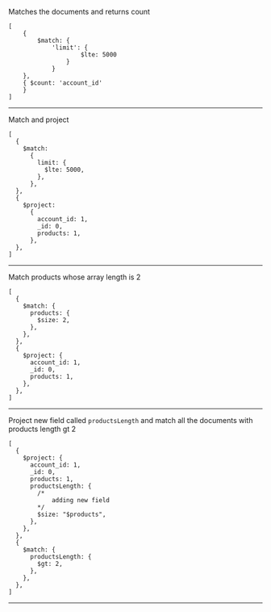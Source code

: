 Matches the documents and returns count
```
[
    { 
        $match: { 
            'limit': { 
                    $lte: 5000
                }
            }
    },
    { $count: 'account_id'
    }
]
```
---
Match and project
```
[
  {
    $match:
      {
        limit: {
          $lte: 5000,
        },
      },
  },
  {
    $project:
      {
        account_id: 1,
        _id: 0,
        products: 1,
      },
  },
]
```
---
Match products whose array length is 2
```
[
  {
    $match: {
      products: {
        $size: 2,
      },
    },
  },
  {
    $project: {
      account_id: 1,
      _id: 0,
      products: 1,
    },
  },
]
```
---
Project new field called `productsLength` and match all the documents with products length gt 2
```
[
  {
    $project: {
      account_id: 1,
      _id: 0,
      products: 1,
      productsLength: {
        /* 
            adding new field
        */
        $size: "$products",
      },
    },
  },
  {
    $match: {
      productsLength: {
        $gt: 2,
      },
    },
  },
]
```
---
